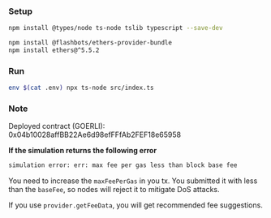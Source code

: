 ### Setup

```sh
npm install @types/node ts-node tslib typescript --save-dev
```

```sh
npm install @flashbots/ethers-provider-bundle
npm install ethers@^5.5.2
```

### Run

```sh
env $(cat .env) npx ts-node src/index.ts
```

### Note

Deployed contract (GOERLI): 0x04b10028affBB22Ae6d98efFFfAb2FEF18e65958

**If the simulation returns the following error**

```sh
simulation error: err: max fee per gas less than block base fee
```

You need to increase the `maxFeePerGas` in you tx. You submitted it with less than the `baseFee`, so nodes will reject it to mitigate DoS attacks.

If you use `provider.getFeeData`, you will get recommended fee suggestions.
